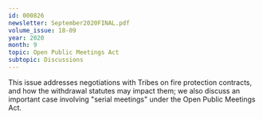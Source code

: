```yaml
---
id: 000826
newsletter: September2020FINAL.pdf
volume_issue: 18-09
year: 2020
month: 9
topic: Open Public Meetings Act
subtopic: Discussions
---
```


This issue addresses negotiations with Tribes on fire protection contracts, and how the withdrawal statutes may impact them; we also discuss an important case involving "serial meetings" under the Open Public Meetings Act.